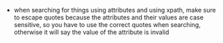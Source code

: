- when searching for things using attributes and using xpath, make sure to escape quotes because the attributes and their values are case sensitive, so you have to use the correct quotes when searching, otherwise it will say the value of the attribute is invalid
